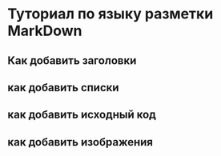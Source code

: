 # Туториал по языку разметки MarkDown

## Как добавить заголовки

## как добавить списки

## как добавить исходный код

## как добавить изображения